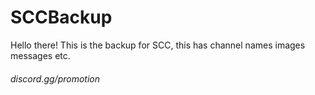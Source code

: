 # SCCBackup

Hello there! This is the backup for SCC, this has channel names images messages etc.

###### discord.gg/promotion
